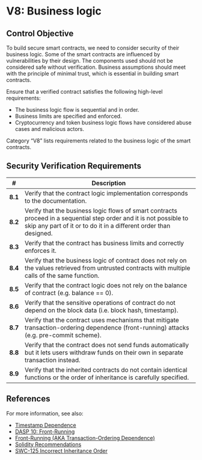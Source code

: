 # V8: Business logic

## Control Objective

To build secure smart contracts, we need to consider security of their business logic. Some of the smart contracts are influenced by vulnerabilities by their design.
The components used should not be considered safe without verification. Business assumptions should meet with the principle of minimal trust, which is essential in building smart contracts.

Ensure that a verified contract satisfies the following high-level requirements:
* The business logic flow is sequential and in order.
* Business limits are specified and enforced.
* Cryptocurrency and token business logic flows have considered abuse cases and malicious actors.

Category “V8” lists requirements related to the business logic of the smart contracts.

## Security Verification Requirements

| # | Description |
| --- | --- |
| **8.1** | Verify that the contract logic implementation corresponds to the documentation. | 
| **8.2** | Verify that the business logic flows of smart contracts proceed in a sequential step order and it is not possible to skip any part of it or to do it in a different order than designed.  | 
| **8.3** | Verify that the contract has business limits and correctly enforces it. | 
| **8.4** | Verify that the business logic of contract does not rely on the values retrieved from untrusted contracts with multiple calls of the same function. | 
| **8.5** | Verify that the contract logic does not rely on the balance of contract (e.g. balance == 0). | 
| **8.6** | Verify that the sensitive operations of contract do not depend on the block data (i.e. block hash, timestamp). | 
| **8.7** | Verify that the contract uses mechanisms that mitigate transaction-ordering dependence (front-running) attacks (e.g. pre-commit scheme). | 
| **8.8** | Verify that the contract does not send funds automatically but it lets users withdraw funds on their own in separate transaction instead. | 
| **8.9** | Verify that the inherited contracts do not contain identical functions or the order of inheritance is carefully specified. | 


## References

For more information, see also:

* [Timestamp Dependence](https://consensys.github.io/smart-contract-best-practices/recommendations/#timestamp-dependence)
* [DASP 10: Front-Running](https://www.dasp.co/#item-7)
* [Front-Running (AKA Transaction-Ordering Dependence)](https://consensys.github.io/smart-contract-best-practices/known_attacks/)
* [Solidity Recommendations](https://consensys.github.io/smart-contract-best-practices/recommendations/)
* [SWC-125 Incorrect Inheritance Order](https://smartcontractsecurity.github.io/SWC-registry/docs/SWC-125)

